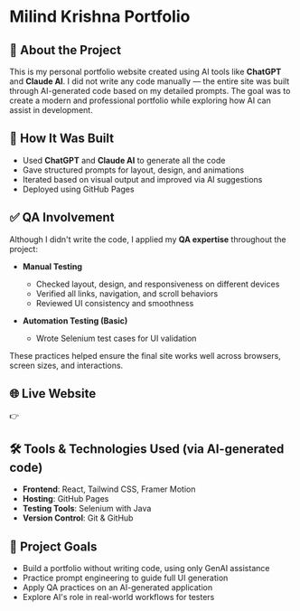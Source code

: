 # Milind Krishna Portfolio

## 🎯 About the Project

This is my personal portfolio website created using AI tools like **ChatGPT** and **Claude AI**. I did not write any code manually — the entire site was built through AI-generated code based on my detailed prompts. The goal was to create a modern and professional portfolio while exploring how AI can assist in development.

## 🧠 How It Was Built

- Used **ChatGPT** and **Claude AI** to generate all the code
- Gave structured prompts for layout, design, and animations
- Iterated based on visual output and improved via AI suggestions
- Deployed using GitHub Pages

## ✅ QA Involvement

Although I didn't write the code, I applied my **QA expertise** throughout the project:

- **Manual Testing**
  - Checked layout, design, and responsiveness on different devices
  - Verified all links, navigation, and scroll behaviors
  - Reviewed UI consistency and smoothness

- **Automation Testing (Basic)**
  - Wrote Selenium test cases for UI validation

These practices helped ensure the final site works well across browsers, screen sizes, and interactions.

## 🌐 Live Website

👉 

## 🛠️ Tools & Technologies Used (via AI-generated code)

- **Frontend**: React, Tailwind CSS, Framer Motion  
- **Hosting**: GitHub Pages  
- **Testing Tools**: Selenium with Java
- **Version Control**: Git & GitHub

## 📌 Project Goals

- Build a portfolio without writing code, using only GenAI assistance  
- Practice prompt engineering to guide full UI generation  
- Apply QA practices on an AI-generated application  
- Explore AI's role in real-world workflows for testers

